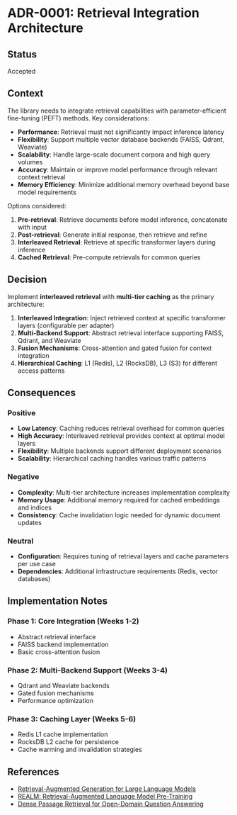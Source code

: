 # ADR-0001: Retrieval Integration Architecture

## Status

Accepted

## Context

The library needs to integrate retrieval capabilities with parameter-efficient fine-tuning (PEFT) methods. Key considerations:

- **Performance**: Retrieval must not significantly impact inference latency
- **Flexibility**: Support multiple vector database backends (FAISS, Qdrant, Weaviate)
- **Scalability**: Handle large-scale document corpora and high query volumes
- **Accuracy**: Maintain or improve model performance through relevant context retrieval
- **Memory Efficiency**: Minimize additional memory overhead beyond base model requirements

Options considered:
1. **Pre-retrieval**: Retrieve documents before model inference, concatenate with input
2. **Post-retrieval**: Generate initial response, then retrieve and refine
3. **Interleaved Retrieval**: Retrieve at specific transformer layers during inference
4. **Cached Retrieval**: Pre-compute retrievals for common queries

## Decision

Implement **interleaved retrieval** with **multi-tier caching** as the primary architecture:

1. **Interleaved Integration**: Inject retrieved context at specific transformer layers (configurable per adapter)
2. **Multi-Backend Support**: Abstract retrieval interface supporting FAISS, Qdrant, and Weaviate
3. **Fusion Mechanisms**: Cross-attention and gated fusion for context integration
4. **Hierarchical Caching**: L1 (Redis), L2 (RocksDB), L3 (S3) for different access patterns

## Consequences

### Positive
- **Low Latency**: Caching reduces retrieval overhead for common queries
- **High Accuracy**: Interleaved retrieval provides context at optimal model layers
- **Flexibility**: Multiple backends support different deployment scenarios
- **Scalability**: Hierarchical caching handles various traffic patterns

### Negative
- **Complexity**: Multi-tier architecture increases implementation complexity
- **Memory Usage**: Additional memory required for cached embeddings and indices
- **Consistency**: Cache invalidation logic needed for dynamic document updates

### Neutral
- **Configuration**: Requires tuning of retrieval layers and cache parameters per use case
- **Dependencies**: Additional infrastructure requirements (Redis, vector databases)

## Implementation Notes

### Phase 1: Core Integration (Weeks 1-2)
- Abstract retrieval interface
- FAISS backend implementation
- Basic cross-attention fusion

### Phase 2: Multi-Backend Support (Weeks 3-4)
- Qdrant and Weaviate backends
- Gated fusion mechanisms
- Performance optimization

### Phase 3: Caching Layer (Weeks 5-6)
- Redis L1 cache implementation
- RocksDB L2 cache for persistence
- Cache warming and invalidation strategies

## References

- [Retrieval-Augmented Generation for Large Language Models](https://arxiv.org/abs/2005.11401)
- [REALM: Retrieval-Augmented Language Model Pre-Training](https://arxiv.org/abs/2002.08909)
- [Dense Passage Retrieval for Open-Domain Question Answering](https://arxiv.org/abs/2004.04906)